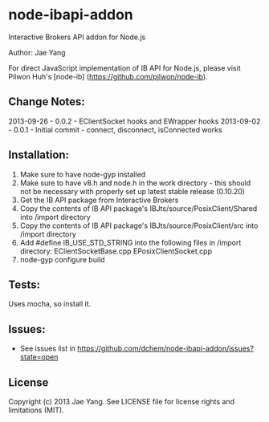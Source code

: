 node-ibapi-addon
================

Interactive Brokers API addon for Node.js

Author: Jae Yang

For direct JavaScript implementation of IB API for Node.js, please visit Pilwon Huh's [node-ib] (https://github.com/pilwon/node-ib).


Change Notes:
-------------

2013-09-26 - 0.0.2 - EClientSocket hooks and EWrapper hooks
2013-09-02 - 0.0.1 - Initial commit - connect, disconnect, isConnected works

Installation:
-------------

1. Make sure to have node-gyp installed
2. Make sure to have v8.h and node.h in the work directory - this should not 
    be necessary with properly set up latest stable release (0.10.20)
3. Get the IB API package from Interactive Brokers
4. Copy the contents of IB API package's 
    IBJts/source/PosixClient/Shared into /import directory
5. Copy the contents of IB API package's
    IBJts/source/PosixClient/src into /import directory
6. Add #define IB_USE_STD_STRING into the following files in /import directory:
    EClientSocketBase.cpp
    EPosixClientSocket.cpp
7. node-gyp configure build

Tests:
------
Uses mocha, so install it.

Issues:
-----
* See issues list in https://github.com/dchem/node-ibapi-addon/issues?state=open

License
-------
Copyright (c) 2013 Jae Yang. See LICENSE file for license rights and limitations (MIT).
